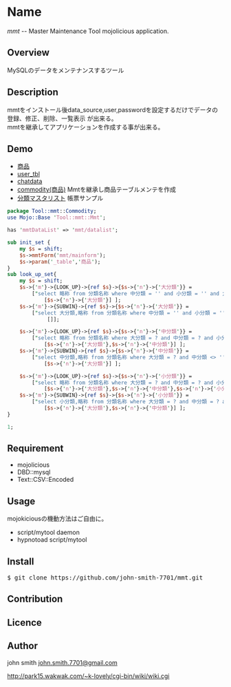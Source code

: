 # Name

_mmt_ -- Master Maintenance Tool mojolicious application.

## Overview

MySQLのデータをメンテナンスするツール

## Description

mmtをインストール後data_source,user,passwordを設定するだけでデータの登録、修正、削除、一覧表示
が出来る。  
mmtを継承してアプリケーションを作成する事が出来る。

## Demo
* [商品](http://www21051ue.sakura.ne.jp:3003/mmt/%E5%95%86%E5%93%81)
* [user_tbl](http://www21051ue.sakura.ne.jp:3003/mmt/user_tbl)
* [chatdata](http://www21051ue.sakura.ne.jp:3003/mmt/chatdata)
* [commodity(商品)](http://www21051ue.sakura.ne.jp:3003/mmtx/commodity) Mmtを継承し商品テーブルメンテを作成
* [分類マスタリスト](http://www21051ue.sakura.ne.jp:3003/rwt/list001) 帳票サンプル

```perl
package Tool::mmt::Commodity;
use Mojo::Base 'Tool::mmt::Mmt';

has 'mmtDataList' => 'mmt/datalist';

sub init_set {
    my $s = shift;
    $s->mmtForm('mmt/mainform');
    $s->param('_table','商品');
}
sub look_up_set{
    my $s = shift;
    $s->{'m'}->{LOOK_UP}->{ref $s}->{$s->{'n'}->{'大分類'}} = 
        ["select 略称 from 分類名称 where 中分類 = '' and 小分類 = '' and 大分類 = ? ", 
            [$s->{'n'}->{'大分類'}] ];
    $s->{'m'}->{SUBWIN}->{ref $s}->{$s->{'n'}->{'大分類'}} = 
        ["select 大分類,略称 from 分類名称 where 中分類 = '' and 小分類 = ''", 
             []];

    $s->{'m'}->{LOOK_UP}->{ref $s}->{$s->{'n'}->{'中分類'}} = 
        ["select 略称 from 分類名称 where 大分類 = ? and 中分類 = ? and 小分類 = '' ", 
            [$s->{'n'}->{'大分類'},$s->{'n'}->{'中分類'}] ];
    $s->{'m'}->{SUBWIN}->{ref $s}->{$s->{'n'}->{'中分類'}} = 
        ["select 中分類,略称 from 分類名称 where 大分類 = ? and 中分類 <> '' and 小分類 = ''", 
            [$s->{'n'}->{'大分類'}] ];

    $s->{'m'}->{LOOK_UP}->{ref $s}->{$s->{'n'}->{'小分類'}} = 
        ["select 略称 from 分類名称 where 大分類 = ? and 中分類 = ? and 小分類 = ? ", 
            [$s->{'n'}->{'大分類'},$s->{'n'}->{'中分類'},$s->{'n'}->{'小分類'}] ];
    $s->{'m'}->{SUBWIN}->{ref $s}->{$s->{'n'}->{'小分類'}} = 
        ["select 小分類,略称 from 分類名称 where 大分類 = ? and 中分類 = ? and 小分類 <> ''", 
            [$s->{'n'}->{'大分類'},$s->{'n'}->{'中分類'}] ];
}

1;
```

## Requirement
* mojolicious
* DBD::mysql
* Text::CSV::Encoded

## Usage
mojokiciousの機動方法はご自由に。
* script/mytool daemon
* hypnotoad script/mytool

## Install
<pre>
$ git clone https://github.com/john-smith-7701/mmt.git
</pre>
## Contribution

## Licence

## Author

john smith <john.smith.7701@gmail.com>

http://park15.wakwak.com/~k-lovely/cgi-bin/wiki/wiki.cgi

